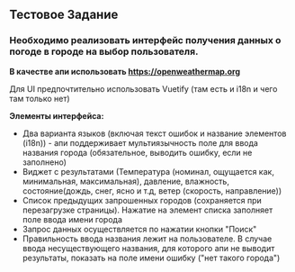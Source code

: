 ## Тестовое Задание

### Необходимо реализовать интерфейс получения данных о погоде в городе на выбор пользователя.
**В качестве апи использовать https://openweathermap.org**

Для UI предпочтительно использовать Vuetify (там есть и i18n и чего там только нет)


**Элементы интерфейса:**
- Два варианта языков (включая текст ошибок и название элементов (i18n)) - апи поддерживает мультиязычность
  поле для ввода названия города (обязательное, выводить ошибку, если не заполнено)
- Виджет с результатами (Температура (номинал, ощущается как, минимальная, максимальная), давление, влажность, состояние(дождь, снег, ясно и т.д, ветер (скорость, направление))
- Список предыдущих запрошенных городов (сохраняется при перезагрузке страницы). Нажатие на элемент списка заполняет поле ввода имени города
- Запрос данных осуществляется по нажатии кнопки "Поиск"
- Правильность ввода названия лежит на пользователе. В случае ввода несуществующего названия, для которого апи не выводит результаты, показать на поле имени ошибку ("нет такого города")